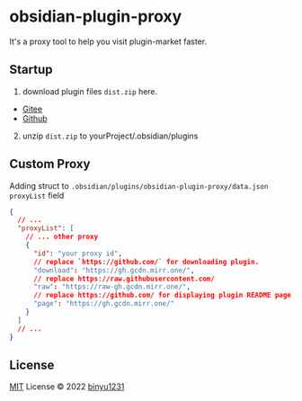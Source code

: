# obsidian-plugin-proxy

It's a proxy tool to help you visit plugin-market faster.

<!-- [![NPM version](https://img.shields.io/npm/v/obsidian-plugin-proxy?color=a1b858&label=)](https://www.npmjs.com/package/obsidian-plugin-proxy) -->


## Startup

1. download plugin files `dist.zip` here.
  - [Gitee](https://gitee.com/114000/obsidian-plugin-proxy/releases)
  - [Github](https://github.com/binyu1231/obsidian-plugin-proxy/releases)
2. unzip `dist.zip` to yourProject/.obsidian/plugins

## Custom Proxy

Adding struct to  `.obsidian/plugins/obsidian-plugin-proxy/data.json` `proxyList` field

``` json
{
  // ...
  "proxyList": [
    // ... other proxy
    {
      "id": "your proxy id",
      // replace `https://github.com/` for downloading plugin.
      "download": "https://gh.gcdn.mirr.one/",
      // replace https://raw.githubusercontent.com/
      "raw": "https://raw-gh.gcdn.mirr.one/",
      // replace https://github.com/ for displaying plugin README page.
      "page": "https://gh.gcdn.mirr.one/"
    }
  ]
  // ...
}
```

## License

[MIT](./LICENSE) License © 2022 [binyu1231](https://github.com/binyu1231)
